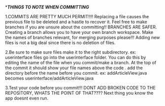 ******THINGS TO NOTE WHEN COMMITTING*****

1.COMMITS ARE PRETTY MUCH PERMIT!!!! Replacing a file causes the previous file to be deleted and a hastle to recover it.
  Feel free to make branches if you are unsure about the committing!!
  BRANCHES ARE SAFER.
  Creating a branch allows you to have your own branch workspace.
  Make the names of branches relevant, for merging purposes please!!!
  Adding new files is not a big deal since there is no deletion of files.

2.Be sure to make sure files make it to the right subdirectory.
  ex: userinterface files go into the userinterface folder.
  You can do this by editing the name of the file when you commit/make a branch.
  At the top of the commit it should show your file names above the code .
  add the directory before the name before you commit.
  ex: addArticleView.java becomes userinterface/addArticleView.java
 
3.Test your code before you commit!!!
  DONT ADD BROKEN CODE TO THE REPOSITORY, WHATS THE POINT OF THAT????
  Next thing you know the app doesnt even run.


